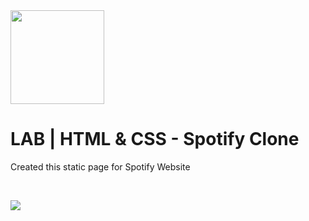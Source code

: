 <img src="https://imgur.com/XOS1Vdh.png"  width="150px" height="150px">
  

# LAB | HTML & CSS - Spotify Clone

Created this static page for Spotify Website

<br>

![](https://res.cloudinary.com/ihwebdeb/image/upload/v1571085836/Ironhack/spotify-prototype_1x_ahk8ep.jpg)

  
